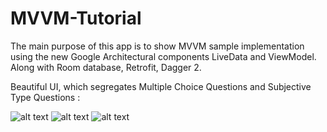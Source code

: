 # MVVM-Tutorial
The main purpose of this app is to show MVVM sample implementation using the new Google Architectural components LiveData and ViewModel. Along with Room database, Retrofit, Dagger 2.

Beautiful UI, which segregates Multiple Choice Questions and Subjective Type Questions :

![alt text](https://ibb.co/k3S1FyL)
![alt text](https://ibb.co/0GxCq4S)
![alt text](https://ibb.co/SsvzCLh)
